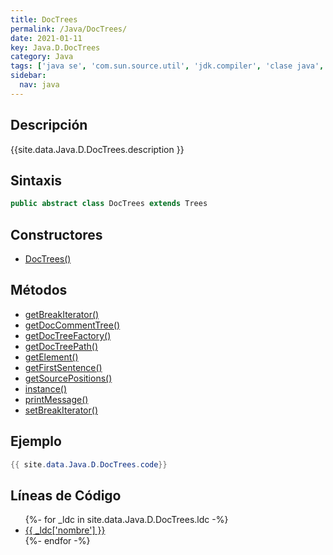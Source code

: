 ```yaml
---
title: DocTrees
permalink: /Java/DocTrees/
date: 2021-01-11
key: Java.D.DocTrees
category: Java
tags: ['java se', 'com.sun.source.util', 'jdk.compiler', 'clase java', 'Java 1.8']
sidebar: 
  nav: java
---
```


## Descripción
{{site.data.Java.D.DocTrees.description }}

## Sintaxis
~~~java
public abstract class DocTrees extends Trees
~~~

## Constructores
* [DocTrees()](/Java/DocTrees/DocTrees/)

## Métodos
* [getBreakIterator()](/Java/DocTrees/getBreakIterator/)
* [getDocCommentTree()](/Java/DocTrees/getDocCommentTree/)
* [getDocTreeFactory()](/Java/DocTrees/getDocTreeFactory/)
* [getDocTreePath()](/Java/DocTrees/getDocTreePath/)
* [getElement()](/Java/DocTrees/getElement/)
* [getFirstSentence()](/Java/DocTrees/getFirstSentence/)
* [getSourcePositions()](/Java/DocTrees/getSourcePositions/)
* [instance()](/Java/DocTrees/instance/)
* [printMessage()](/Java/DocTrees/printMessage/)
* [setBreakIterator()](/Java/DocTrees/setBreakIterator/)

## Ejemplo
~~~java
{{ site.data.Java.D.DocTrees.code}}
~~~

## Líneas de Código
<ul>
{%- for _ldc in site.data.Java.D.DocTrees.ldc -%}
   <li>
       <a href="{{_ldc['url'] }}">{{ _ldc['nombre'] }}</a>
   </li>
{%- endfor -%}
</ul>
